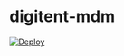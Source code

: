 # digitent-mdm

[![Deploy](https://www.herokucdn.com/deploy/button.svg)](https://heroku.com/deploy)
